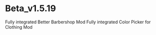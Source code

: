 # Beta_v1.5.19

Fully integrated Better Barbershop Mod
Fully integrated Color Picker for Clothing Mod
